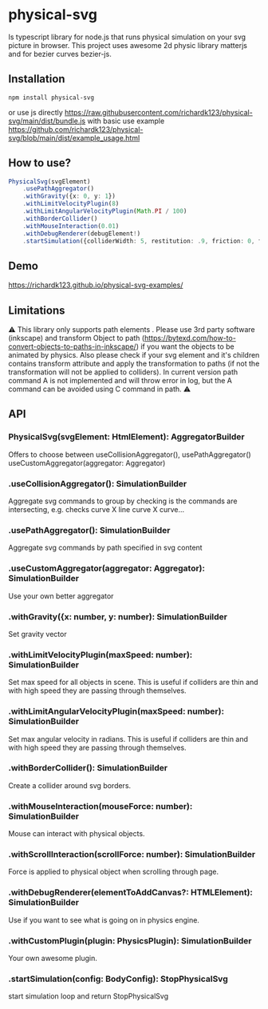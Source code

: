 physical-svg
==========================================================================================

Is typescript library for node.js that runs physical simulation on your svg picture in browser. This project uses awesome 2d physic library matterjs and for bezier curves bezier-js.

Installation
---
```
npm install physical-svg
```
or use js directly https://raw.githubusercontent.com/richardk123/physical-svg/main/dist/bundle.js with basic use example https://github.com/richardk123/physical-svg/blob/main/dist/example_usage.html

How to use?
-----------

```ts
PhysicalSvg(svgElement)
    .usePathAggregator()
    .withGravity({x: 0, y: 1})
    .withLimitVelocityPlugin(8)
    .withLimitAngularVelocityPlugin(Math.PI / 100)
    .withBorderCollider()
    .withMouseInteraction(0.01)
    .withDebugRenderer(debugElement!)
    .startSimulation({colliderWidth: 5, restitution: .9, friction: 0, frictionAir: 0});
```

Demo
---
https://richardk123.github.io/physical-svg-examples/

Limitations
---

:warning:
This library only supports path elements <path d="..." >. Please use 3rd party software (inkscape) and transform Object to path (https://bytexd.com/how-to-convert-objects-to-paths-in-inkscape/) if you want the objects to be animated by physics.
Also please check if your svg element and it's children contains transform attribute and apply the transformation to paths (if not the transformation will not be applied to colliders).
In current version path command A is not implemented and will throw error in log, but the A command can be avoided using C command in path.
:warning:

API
---

### PhysicalSvg(svgElement: HtmlElement): AggregatorBuilder

Offers to choose between useCollisionAggregator(), usePathAggregator() useCustomAggregator(aggregator: Aggregator)

### .useCollisionAggregator(): SimulationBuilder

Aggregate svg commands to group by checking is the commands are intersecting, e.g. checks curve X line curve X curve...

### .usePathAggregator(): SimulationBuilder

Aggregate svg commands by path specified in svg content

### .useCustomAggregator(aggregator: Aggregator): SimulationBuilder

Use your own better aggregator

### .withGravity({x: number, y: number): SimulationBuilder

Set gravity vector

### .withLimitVelocityPlugin(maxSpeed: number): SimulationBuilder

Set max speed for all objects in scene. This is useful if colliders are thin and with high speed they are passing through themselves.

### .withLimitAngularVelocityPlugin(maxSpeed: number): SimulationBuilder

Set max angular velocity in radians. This is useful if colliders are thin and with high speed they are passing through themselves.

### .withBorderCollider(): SimulationBuilder

Create a collider around svg borders.

### .withMouseInteraction(mouseForce: number): SimulationBuilder

Mouse can interact with physical objects.

### .withScrollInteraction(scrollForce: number): SimulationBuilder

Force is applied to physical object when scrolling through page.

### .withDebugRenderer(elementToAddCanvas?: HTMLElement): SimulationBuilder

Use if you want to see what is going on in physics engine.

### .withCustomPlugin(plugin: PhysicsPlugin): SimulationBuilder

Your own awesome plugin.

### .startSimulation(config: BodyConfig): StopPhysicalSvg

start simulation loop and return StopPhysicalSvg
